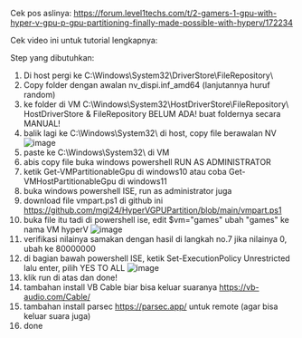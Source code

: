 Cek pos aslinya: https://forum.level1techs.com/t/2-gamers-1-gpu-with-hyper-v-gpu-p-gpu-partitioning-finally-made-possible-with-hyperv/172234

Cek video ini untuk tutorial lengkapnya:

Step yang dibutuhkan:

1. Di host pergi ke C:\Windows\System32\DriverStore\FileRepository\
2. Copy folder dengan awalan nv_dispi.inf_amd64 (lanjutannya huruf random)
3. ke folder di VM C:\Windows\System32\HostDriverStore\FileRepository\  HostDriverStore & FileRepository BELUM ADA! buat foldernya secara MANUAL!
4. balik lagi ke C:\Windows\System32\ di host, copy file berawalan NV ![image](https://github.com/user-attachments/assets/7f94ded3-34e3-4f82-b4e6-832438944d09)
5. paste ke C:\Windows\System32\ di VM
6. abis copy file buka windows powershell RUN AS ADMINISTRATOR
7. ketik Get-VMPartitionableGpu di windows10 atau coba Get-VMHostPartitionableGpu di windows11
8. buka windows powershell ISE, run as administrator juga
9. download file vmpart.ps1 di github ini https://github.com/mgi24/HyperVGPUPartition/blob/main/vmpart.ps1
10. buka file itu tadi di powershell ise, edit $vm="games" ubah "games" ke nama VM hyperV ![image](https://github.com/user-attachments/assets/1defb02b-e5ef-4fec-be94-5fe9633094b3)
11. verifikasi nilainya samakan dengan hasil di langkah no.7 jika nilainya 0, ubah ke 80000000
12. di bagian bawah powershell ISE, ketik Set-ExecutionPolicy Unrestricted lalu enter, pilih YES TO ALL ![image](https://github.com/user-attachments/assets/908e5c06-ab93-4b6b-9ff4-e16e012b941c)
13. klik run di atas dan done!
14. tambahan install VB Cable biar bisa keluar suaranya https://vb-audio.com/Cable/
15. tambahan install parsec https://parsec.app/ untuk remote (agar bisa keluar suara juga)
16. done

